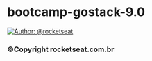 # bootcamp-gostack-9.0

[![Author: @rocketseat](https://img.shields.io/badge/author-@rocketseat-purple.svg?style=flat)](https://twitter.com/rocketseat)
### ©Copyright rocketseat.com.br
